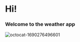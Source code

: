 # Hi! 
### Welcome to the weather app 
![octocat-1690276496601](https://github.com/dragon-arina/weather-api/assets/43909043/53412c3b-2ecb-4917-b548-fcee0975339f)
